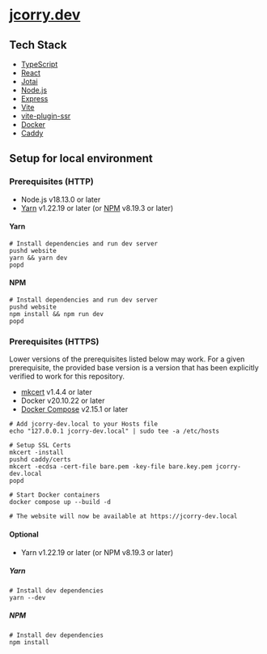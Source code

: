 # <a href="https://jcorry.dev" target="_blank">jcorry.dev</a>

## Tech Stack

- <a href="https://typescriptlang.org" target="_blank">TypeScript</a>
- <a href="https://react.dev" target="_blank">React</a>
- <a href="https://jotai.org" target="_blank">Jotai</a>
- <a href="https://nodejs.org" target="_blank">Node.js</a>
- <a href="https://expressjs.com" target="_blank">Express</a>
- <a href="https://vitejs.dev" target="_blank">Vite</a>
- <a href="https://vite-plugin-ssr.com" target="_blank">vite-plugin-ssr</a>
- <a href="https://www.docker.com" target="_blank">Docker</a>
- <a href="https://caddyserver.com" target="_blank">Caddy</a>

## Setup for local environment

### Prerequisites (HTTP)

- Node.js v18.13.0 or later
- <a href="https://classic.yarnpkg.com" target="_blank">Yarn</a> v1.22.19 or later (or <a href="https://www.npmjs.com" target="_blank">NPM</a> v8.19.3 or later)

#### Yarn

```
# Install dependencies and run dev server
pushd website
yarn && yarn dev
popd
```

#### NPM

```
# Install dependencies and run dev server
pushd website
npm install && npm run dev
popd
```

### Prerequisites (HTTPS)

Lower versions of the prerequisites listed below may work. For a given prerequisite, the provided base version is a version that has been explicitly verified to work for this repository.

- <a href="https://mkcert.dev" target="_blank">mkcert</a> v1.4.4 or later
- Docker v20.10.22 or later
- <a href="https://docs.docker.com/compose" target="_blank">Docker Compose<a> v2.15.1 or later

```
# Add jcorry-dev.local to your Hosts file
echo "127.0.0.1 jcorry-dev.local" | sudo tee -a /etc/hosts

# Setup SSL Certs
mkcert -install
pushd caddy/certs
mkcert -ecdsa -cert-file bare.pem -key-file bare.key.pem jcorry-dev.local
popd

# Start Docker containers
docker compose up --build -d

# The website will now be available at https://jcorry-dev.local
```

#### Optional

- Yarn v1.22.19 or later (or NPM v8.19.3 or later)

##### Yarn

```
# Install dev dependencies
yarn --dev
```

##### NPM

```
# Install dev dependencies
npm install
```
